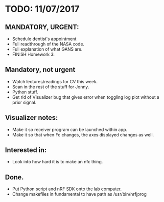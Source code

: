 # TODO: 11/07/2017

## MANDATORY, URGENT:
* Schedule dentist's appointment
* Full readthrough of the NASA code.
* Full explanation of what GANS are.
* FINISH Homework 3.

## Mandatory, not urgent
* Watch lectures/readings for CV this week.
* Scan in the rest of the stuff for Jonny.
* Python stuff.
* Get rid of Visualizer bug that gives error when toggling log plot without a prior signal.

## Visualizer notes:
* Make it so receiver program can be launched within app.
* Make it so that when Fc changes, the axes displayed changes as well.

## Interested in:
* Look into how hard it is to make an nfc thing.

## Done.
* Put Python script and nRF SDK onto the lab computer.
* Change makefiles in fundamental to have path as /usr/bin/nrfjprog